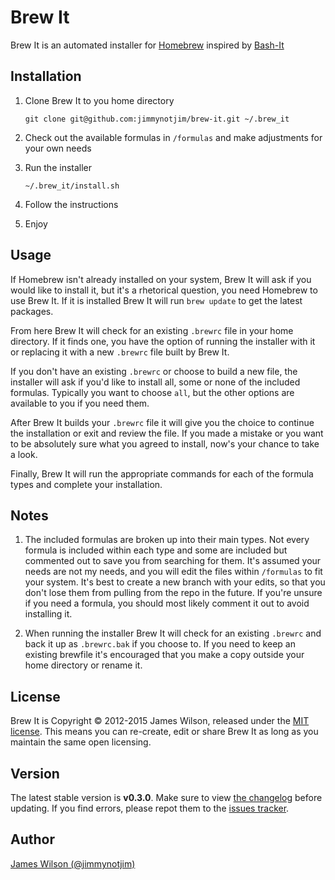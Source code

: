 # Brew It

Brew It is an automated installer for [Homebrew][1] inspired by [Bash-It][2]


## Installation

1. Clone Brew It to you home directory

    ```
    git clone git@github.com:jimmynotjim/brew-it.git ~/.brew_it
    ```

1. Check out the available formulas in `/formulas` and make adjustments for your own needs

1. Run the installer

    ```
    ~/.brew_it/install.sh
    ```

1. Follow the instructions

1. Enjoy

## Usage

If Homebrew isn't already installed on your system, Brew It will ask if you would like to install it, but it's a rhetorical question, you need Homebrew to use Brew It. If it is installed Brew It will run `brew update` to get the latest packages.

From here Brew It will check for an existing `.brewrc` file in your home directory. If it finds one, you have the option of running the installer with it or replacing it with a new `.brewrc` file built by Brew It.

If you don't have an existing `.brewrc` or choose to build a new file, the installer will ask if you'd like to install all, some or none of the included formulas. Typically you want to choose `all`, but the other options are available to you if you need them.

After Brew It builds your `.brewrc` file it will give you the choice to continue the installation or exit and review the file. If you made a mistake or you want to be absolutely sure what you agreed to install, now's your chance to take a look.

Finally, Brew It will run the appropriate commands for each of the formula types and complete your installation.


## Notes

1. The included formulas are broken up into their main types. Not every formula is included within each type and some are included but commented out to save you from searching for them. It's assumed your needs are not my needs, and you will edit the files within `/formulas` to fit your system. It's best to create a new branch with your edits, so that you don't lose them from pulling from the repo in the future. If you're unsure if you need a formula, you should most likely comment it out to avoid installing it.

1. When running the installer Brew It will check for an existing `.brewrc` and back it up as `.brewrc.bak` if you choose to. If you need to keep an existing brewfile it's encouraged that you make a copy outside your home directory or rename it.


## License

Brew It is Copyright &copy; 2012-2015 James Wilson, released under the [MIT license][3]. This means you can re-create, edit or share Brew It as long as you maintain the same open licensing.


## Version

The latest stable version is **v0.3.0**. Make sure to view [the changelog][4] before updating. If you find errors, please repot them to the [issues tracker][5].


## Author

[James Wilson (@jimmynotjim)][6]

[1]: http://brew.sh/
[2]: https://github.com/revans/bash-it
[3]: https://github.com/jimmynotjim/brew-it/blob/master/LICENSE-MIT
[4]: https://github.com/jimmynotjim/brew-it/blob/master/CHANGELOG.md
[5]: https://github.com/jimmynotjim/brew-it/issues
[6]: http://github.com/jimmynotjim
